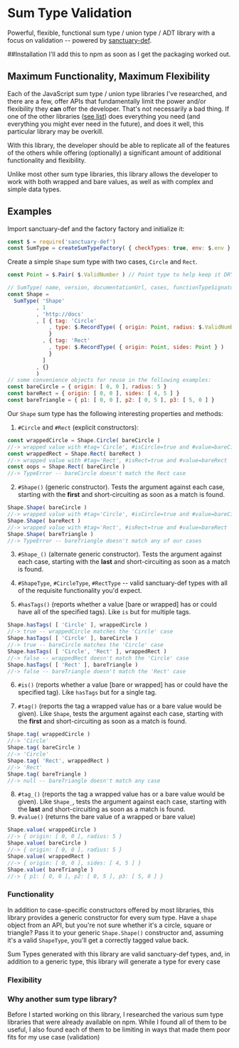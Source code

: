 # Sum Type Validation
Powerful, flexible, functional sum type / union type / ADT library with a focus on validation -- powered by [sanctuary-def](https://github.com/sanctuary-js/sanctuary-def).

##Installation
I'll add this to npm as soon as I get the packaging worked out.

## Maximum Functionality, Maximum Flexibility
Each of the JavaScript sum type / union type libraries I've researched, and there are a few, offer APIs that fundamentally limit the power and/or flexibility they **can** offer the developer. That's not necessarily a bad thing. If one of the other libraries ([see list](#other_libraries)) does everything you need (and everything you might ever need in the future), and does it well, this particular library may be overkill.

With this library, the developer should be able to replicate all of the features of the others while offering (optionally) a significant amount of additional functionality and flexibility.

Unlike most other sum type libraries, this library allows the developer to work with both wrapped and bare values, as well as with complex and simple data types.

## Examples
Import sanctuary-def and the factory factory and initialize it:

```JavaScript
const $ = require('sanctuary-def')
const SumType = createSumTypeFactory( { checkTypes: true, env: $.env } )
```

Create a simple `Shape` sum type with two cases, `Circle` and `Rect`.

```JavaScript
const Point = $.Pair( $.ValidNumber ) // Point type to help keep it DRY

// SumType( name, version, documentationUrl, cases, functionTypeSignatures )
const Shape = 
  SumType( 'Shape'
         , 1
         , 'http://docs'
         , [ { tag: 'Circle'
             , type: $.RecordType( { origin: Point, radius: $.ValidNumber } )
             }
           , { tag: 'Rect'
             , type: $.RecordType( { origin: Point, sides: Point } )
             }
           ]
         , {}
         )
// some convenience objects for reuse in the following examples:
const bareCircle = { origin: [ 0, 0 ], radius: 5 }
const bareRect = { origin: [ 0, 0 ], sides: [ 4, 5 ] }
const bareTriangle = { p1: [ 0, 0 ], p2: [ 0, 5 ], p3: [ 5, 0 ] }
```
Our `Shape` sum type has the following interesting properties and methods:
1. `#Circle` and `#Rect` (explicit constructors):
```JavaScript
const wrappedCircle = Shape.Circle( bareCircle )
//-> wrapped value with #tag='Circle', #isCircle=true and #value=bareCircle
const wrappedRect = Shape.Rect( bareRect )
//-> wrapped value with #tag='Rect', #isRect=true and #value=bareRect
const oops = Shape.Rect( bareCircle )
//-> TypeError -- bareCircle doesn't match the Rect case
```

2. `#Shape()` (generic constructor). Tests the argument against each case, starting with the **first** and short-circuiting as soon as a match is found.
```JavaScript
Shape.Shape( bareCircle )
//-> wrapped value with #tag='Circle', #isCircle=true and #value=bareCircle
Shape.Shape( bareRect )
//-> wrapped value with #tag='Rect', #isRect=true and #value=bareRect
Shape.Shape( bareTriangle )
//-> TypeError -- bareTriangle doesn't match any of our cases
```
3. `#Shape_()` (alternate generic constructor). Tests the argument against each case, starting with the **last** and short-circuiting as soon as a match is found.

4. `#ShapeType`, `#CircleType`, `#RectType` -- valid sanctuary-def types with all of the requisite functionality you'd expect.

5. `#hasTags()` (reports whether a value \[bare or wrapped\] has or could have all of the specified tags). Like `is` but for multiple tags.
```JavaScript
Shape.hasTags( [ 'Circle' ], wrappedCircle )
//-> true -- wrappedCircle matches the 'Circle' case
Shape.hasTags( [ 'Circle' ], bareCircle )
//-> true -- bareCircle matches the 'Circle' case
Shape.hasTags( [ 'Circle', 'Rect' ], wrappedRect )
//-> false -- wrappedRect doesn't match the 'Circle' case
Shape.hasTags( [ 'Rect' ], bareTriangle )
//-> false -- bareTriangle doesn't match the 'Rect' case
```
6. `#is()` (reports whether a value \[bare or wrapped\] has or could have the specified tag). Like `hasTags` but for a single tag.

7. `#tag()` (reports the tag a wrapped value has or a bare value would be given). Like `Shape`, tests the argument against each case, starting with the **first** and short-circuiting as soon as a match is found.
```JavaScript
Shape.tag( wrappedCircle )
//-> 'Circle'
Shape.tag( bareCircle )
//-> 'Circle'
Shape.tag( 'Rect', wrappedRect )
//-> 'Rect'
Shape.tag( bareTriangle )
//-> null -- bareTriangle doesn't match any case
```
8. `#tag_()` (reports the tag a wrapped value has or a bare value would be given). Like `Shape_`, tests the argument against each case, starting with the **last** and short-circuiting as soon as a match is found.
9. `#value()` (returns the bare value of a wrapped or bare value)
```JavaScript
Shape.value( wrappedCircle )
//-> { origin: [ 0, 0 ], radius: 5 }
Shape.value( bareCircle )
//-> { origin: [ 0, 0 ], radius: 5 }
Shape.value( wrappedRect )
//-> { origin: [ 0, 0 ], sides: [ 4, 5 ] }
Shape.value( bareTriangle )
//-> { p1: [ 0, 0 ], p2: [ 0, 5 ], p3: [ 5, 0 ] }
```

### Functionality
In addition to case-specific constructors offered by most libraries, this library provides a generic constructor for every sum type. Have a `shape` object from an API, but you're not sure whether it's a circle, square or triangle? Pass it to your generic `Shape.Shape()` constructor and, assuming it's a valid `ShapeType`, you'll get a correctly tagged value back.

Sum Types generated with this library are valid sanctuary-def types, and, in addition to a generic type, this library will generate a type for every case

### Flexibility


### Why another sum type library?
Before I started working on this library, I researched the various sum type libraries that were already available on npm. While I found all of them to be useful, I also found each of them to be limiting in ways that made them poor fits for my use case (validation) 

